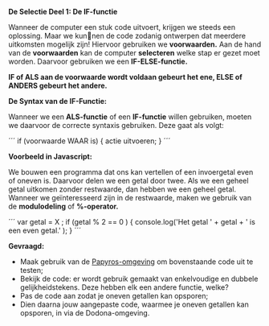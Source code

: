 **De Selectie Deel 1: De IF-functie**

Wanneer de computer een stuk code uitvoert, krijgen we steeds een oplossing. Maar we kunnen de code zodanig ontwerpen dat meerdere uitkomsten mogelijk zijn! Hiervoor gebruiken we 
**voorwaarden.** Aan de hand van de **voorwaarden** kan de computer **selecteren** welke stap er gezet moet worden. Daarvoor gebruiken we een **IF-ELSE-functie.**

**IF of ALS aan de voorwaarde wordt voldaan gebeurt het ene, ELSE of ANDERS gebeurt het andere.**


**De Syntax van de IF-Functie:**

Wanneer we een **ALS-functie** of een **IF-functie** willen gebruiken, moeten we daarvoor de correcte syntaxis gebruiken. 
Deze gaat als volgt: 

´´´
if (voorwaarde WAAR is) { 
actie uitvoeren;
}
´´´


**Voorbeeld in Javascript:**

We bouwen een programma dat ons kan vertellen of een invoergetal even of oneven is. Daarvoor delen we een getal door twee. Als we een geheel getal uitkomen zonder restwaarde, 
dan hebben we een geheel getal. Wanneer we geïnteresseerd zijn in de restwaarde, maken we gebruik van de **modulodeling** of **%-operator.**


´´´
var getal = X ;
if (getal % 2 == 0  ) { 
console.log('Het getal ' + getal + ' is een even getal.' );
}
´´´

**Gevraagd:**
* Maak gebruik van de [Papyros-omgeving](https://papyros.dodona.be/?locale=nl&language=JavaScript) om bovenstaande code uit te testen; 
* Bekijk de code: er wordt gebruik gemaakt van enkelvoudige en dubbele gelijkheidstekens. Deze hebben elk een andere functie, welke? 
* Pas de code aan zodat je oneven getallen kan opsporen;
* Dien daarna jouw aangepaste code, waarmee je oneven getallen kan opsporen, in via de Dodona-omgeving. 